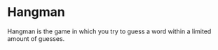 # Hangman

Hangman is the game in which you try to guess a word within a limited amount of guesses.
